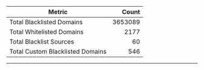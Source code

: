 | Metric | Count |
|--------|------:|
| Total Blacklisted Domains | 3653089 |
| Total Whitelisted Domains | 2177 |
| Total Blacklist Sources | 60 |
| Total Custom Blacklisted Domains | 546 |
---
